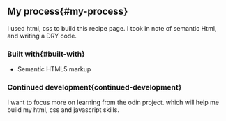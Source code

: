 ## My process{#my-process}

I used html, css to build this recipe page. I took in note of semantic Html, and writing a DRY code.

### Built with{#built-with}

- Semantic HTML5 markup

### Continued development{continued-development}

I want to focus more on learning from the odin project. which will help me build my html, css and javascript skills.
